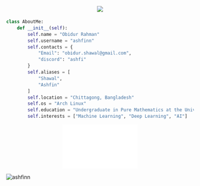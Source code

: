 <!-- Obidur Rahman (Ashfin) -->
<p align="center" height="300px">
  <img src="https://readme-typing-svg.demolab.com?font=Fira+Code&weight=700&duration=2500&pause=1000&color=1E90FF&center=true&width=600&lines=%F0%9F%91%8B+Hey+There!+I+am+Obidur+Rahman;%E2%9A%A1+Studying+Pure+Mathematics;%E2%9A%9B%EF%B8%8F+ML+and+DL+Engineer;%E2%98%81%EF%B8%8F+Knowledgeable+in+AI+and+Software+Development" />
<p/>
  
```python
class AboutMe:
    def __init__(self):
        self.name = "Obidur Rahman"
        self.username = "ashfinn"
        self.contacts = {
            "Email": "obidur.shawal@gmail.com",
            "discord": "ashfi"
        }
        self.aliases = [
            "Shawal",
            "Ashfin"
        ]
        self.location = "Chittagong, Bangladesh"
        self.os = "Arch Linux"
        self.education = "Undergraduate in Pure Mathematics at the University of Chittagong"
        self.interests = ["Machine Learning", "Deep Learning", "AI"]
```

<div style="display: flex; justify-content: center; flex-wrap: nowrap;">
<img src = "https://raw.githubusercontent.com/Ashfinn/github-stats-transparent/output/generated/overview.svg" style="max-width: 40%; height: auto;">

</div>
<p align="left"> <img src="https://komarev.com/ghpvc/?username=ashfinnt&label=Profile%20views&color=0e75b6&style=for-the-badge" alt="ashfinn" /> </p>
